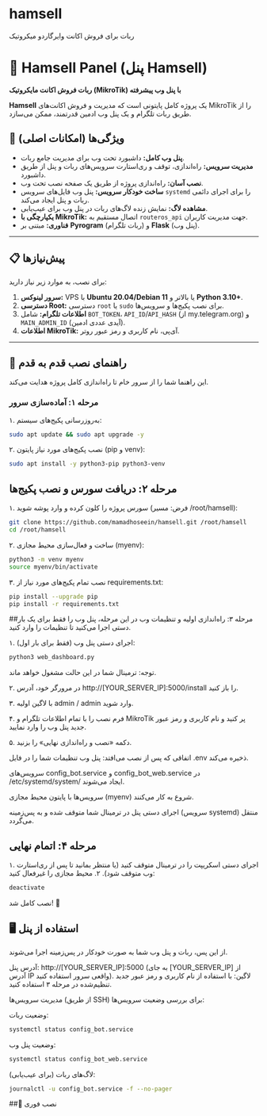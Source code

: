 # hamsell
ربات برای فروش اکانت وایرگاردو میکروتیک

# 🤖 Hamsell Panel (پنل Hamsell)

**ربات فروش اکانت مایکروتیک (MikroTik) با پنل وب پیشرفته**

**Hamsell** یک پروژه کامل پایتونی است که مدیریت و فروش اکانت‌های MikroTik را از طریق ربات تلگرام و یک پنل وب ادمین قدرتمند، ممکن می‌سازد.

## 🌟 ویژگی‌ها (امکانات اصلی)

* **پنل وب کامل:** داشبورد تحت وب برای مدیریت جامع ربات.
* **مدیریت سرویس:** راه‌اندازی، توقف و ری‌استارت سرویس‌های ربات و پنل از طریق داشبورد.
* **نصب آسان:** راه‌اندازی پروژه از طریق یک صفحه نصب تحت وب.
* **ساخت خودکار سرویس:** پنل وب فایل‌های سرویس `systemd` را برای اجرای دائمی ربات و پنل ایجاد می‌کند.
* **مشاهده لاگ:** نمایش زنده لاگ‌های ربات در پنل وب برای عیب‌یابی.
* **یکپارچگی با MikroTik:** اتصال مستقیم به `routeros_api` جهت مدیریت کاربران.
* **فناوری:** مبتنی بر **Pyrogram** (ربات تلگرام) و **Flask** (پنل وب).

***

## 📋 پیش‌نیازها

برای نصب، به موارد زیر نیاز دارید:

1.  **سرور لینوکس:** VPS با **Ubuntu 20.04/Debian 11** یا بالاتر و **Python 3.10+**.
2.  **دسترسی Root:** دسترسی `root` یا `sudo` برای نصب پکیج‌ها و سرویس‌ها.
3.  **اطلاعات تلگرام:** شامل `BOT_TOKEN`، `API_ID`/`API_HASH` (از my.telegram.org) و `MAIN_ADMIN_ID` (آیدی عددی ادمین).
4.  **اطلاعات MikroTik:** آی‌پی، نام کاربری و رمز عبور روتر.

***

## 🚀 راهنمای نصب قدم به قدم

این راهنما شما را از سرور خام تا راه‌اندازی کامل پروژه هدایت می‌کند.

### مرحله ۱: آماده‌سازی سرور

۱. به‌روزرسانی پکیج‌های سیستم:
```bash
sudo apt update && sudo apt upgrade -y
```
۲. نصب پکیج‌های مورد نیاز پایتون (pip و venv):
```bash
sudo apt install -y python3-pip python3-venv
```
## مرحله ۲: دریافت سورس و نصب پکیج‌ها
۱. سورس پروژه را کلون کرده و وارد پوشه شوید (فرض: مسیر /root/hamsell):
```bash
git clone https://github.com/mamadhoseein/hamsell.git /root/hamsell
cd /root/hamsell
```
۲. ساخت و فعال‌سازی محیط مجازی (myenv):
```bash
python3 -m venv myenv
source myenv/bin/activate
```
۳. نصب تمام پکیج‌های مورد نیاز از requirements.txt:
```bash
pip install --upgrade pip
pip install -r requirements.txt
```
##مرحله ۳: راه‌اندازی اولیه و تنظیمات وب
در این مرحله، پنل وب را فقط برای یک بار دستی اجرا می‌کنید تا تنظیمات را وارد کنید.

۱. (فقط برای بار اول) اجرای دستی پنل وب:
```bash
python3 web_dashboard.py
```
توجه: ترمینال شما در این حالت مشغول خواهد ماند.

۲. در مرورگر خود، آدرس http://[YOUR_SERVER_IP]:5000/install را باز کنید.

۳. با لاگین اولیه admin / admin وارد شوید.

۴. فرم نصب را با تمام اطلاعات تلگرام و MikroTik پر کنید و نام کاربری و رمز عبور جدید پنل وب را وارد نمایید.

۵. دکمه «نصب و راه‌اندازی نهایی» را بزنید.

اتفاقی که پس از نصب می‌افتد:
پنل وب تنظیمات شما را در فایل .env ذخیره می‌کند.

سرویس‌های config_bot.service و config_bot_web.service در /etc/systemd/system/ ایجاد می‌شوند.

سرویس‌ها با پایتون محیط مجازی (myenv) شروع به کار می‌کنند.

اجرای دستی پنل در ترمینال شما متوقف شده و به پس‌زمینه (سرویس systemd) منتقل می‌گردد.

## مرحله ۴: اتمام نهایی
۱. اجرای دستی اسکریپت را در ترمینال متوقف کنید (یا منتظر بمانید تا پس از ری‌استارت وب متوقف شود). ۲. محیط مجازی را غیرفعال کنید:
```bash
deactivate
```
نصب کامل شد! 🎉
## 🖥️ استفاده از پنل
از این پس، ربات و پنل وب شما به صورت خودکار در پس‌زمینه اجرا می‌شوند.

آدرس پنل: http://[YOUR_SERVER_IP]:5000 (به جای [YOUR_SERVER_IP] از آدرس IP واقعی سرور استفاده کنید).
لاگین: با استفاده از نام کاربری و رمز عبور جدید تنظیم‌شده در مرحله ۳ استفاده کنید.

مدیریت سرویس‌ها (از طریق SSH)
برای بررسی وضعیت سرویس‌ها:

وضعیت ربات:
```bash
systemctl status config_bot.service
```
وضعیت پنل وب:
```bash
systemctl status config_bot_web.service
```
لاگ‌های ربات (برای عیب‌یابی):
```bash
journalctl -u config_bot.service -f --no-pager
```

##🚀 نصب فوری
